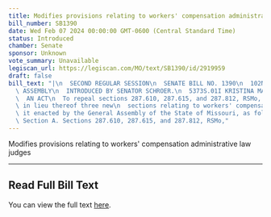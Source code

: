 ```yaml
---
title: Modifies provisions relating to workers' compensation administrative law judges
bill_number: SB1390
date: Wed Feb 07 2024 00:00:00 GMT-0600 (Central Standard Time)
status: Introduced
chamber: Senate
sponsor: Unknown
vote_summary: Unavailable
legiscan_url: https://legiscan.com/MO/text/SB1390/id/2919959
draft: false
bill_text: "|\n  SECOND REGULAR SESSION\n  SENATE BILL NO. 1390\n  102ND GENERA L\
  \ ASSEMBLY\n  INTRODUCED BY SENATOR SCHROER.\n  5373S.01I KRISTINA MARTIN, Secretary\n\
  \  AN ACT\n  To repeal sections 287.610, 287.615, and 287.812, RSMo, and to enact\
  \ in lieu thereof three new\n  sections relating to workers' compensation.\n  Be\
  \ it enacted by the General Assembly of the State of Missouri, as follows:\n  1\
  \ Section A. Sections 287.610, 287.615, and 287.812, RSMo,"
---
```

Modifies provisions relating to workers' compensation administrative law judges

---

## Read Full Bill Text

You can view the full text [here](https://legiscan.com/MO/text/SB1390/id/2919959).
